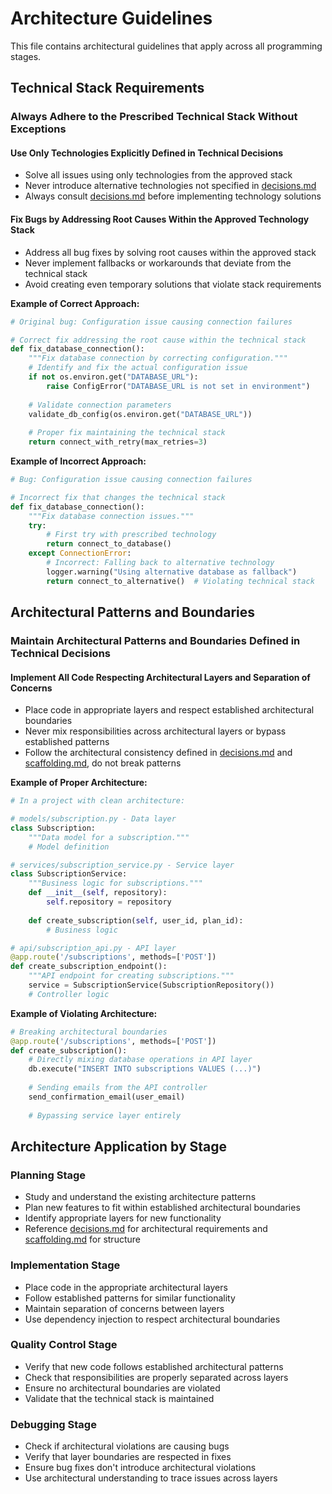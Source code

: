 # Architecture Guidelines

This file contains architectural guidelines that apply across all programming stages.

## Technical Stack Requirements

### Always Adhere to the Prescribed Technical Stack Without Exceptions

#### Use Only Technologies Explicitly Defined in Technical Decisions
- Solve all issues using only technologies from the approved stack
- Never introduce alternative technologies not specified in [decisions.md](../../technical/decisions.md)
- Always consult [decisions.md](../../technical/decisions.md) before implementing technology solutions

#### Fix Bugs by Addressing Root Causes Within the Approved Technology Stack
- Address all bug fixes by solving root causes within the approved stack
- Never implement fallbacks or workarounds that deviate from the technical stack
- Avoid creating even temporary solutions that violate stack requirements

**Example of Correct Approach:**
```python
# Original bug: Configuration issue causing connection failures

# Correct fix addressing the root cause within the technical stack
def fix_database_connection():
    """Fix database connection by correcting configuration."""
    # Identify and fix the actual configuration issue
    if not os.environ.get("DATABASE_URL"):
        raise ConfigError("DATABASE_URL is not set in environment")
    
    # Validate connection parameters
    validate_db_config(os.environ.get("DATABASE_URL"))
    
    # Proper fix maintaining the technical stack
    return connect_with_retry(max_retries=3)
```

**Example of Incorrect Approach:**
```python
# Bug: Configuration issue causing connection failures

# Incorrect fix that changes the technical stack
def fix_database_connection():
    """Fix database connection issues."""
    try:
        # First try with prescribed technology
        return connect_to_database()
    except ConnectionError:
        # Incorrect: Falling back to alternative technology
        logger.warning("Using alternative database as fallback")
        return connect_to_alternative()  # Violating technical stack
```

## Architectural Patterns and Boundaries

### Maintain Architectural Patterns and Boundaries Defined in Technical Decisions

#### Implement All Code Respecting Architectural Layers and Separation of Concerns
- Place code in appropriate layers and respect established architectural boundaries
- Never mix responsibilities across architectural layers or bypass established patterns
- Follow the architectural consistency defined in [decisions.md](../../technical/decisions.md) and [scaffolding.md](../../technical/scaffolding.md), do not break patterns

**Example of Proper Architecture:**
```python
# In a project with clean architecture:

# models/subscription.py - Data layer
class Subscription:
    """Data model for a subscription."""
    # Model definition

# services/subscription_service.py - Service layer
class SubscriptionService:
    """Business logic for subscriptions."""
    def __init__(self, repository):
        self.repository = repository
        
    def create_subscription(self, user_id, plan_id):
        # Business logic

# api/subscription_api.py - API layer
@app.route('/subscriptions', methods=['POST'])
def create_subscription_endpoint():
    """API endpoint for creating subscriptions."""
    service = SubscriptionService(SubscriptionRepository())
    # Controller logic
```

**Example of Violating Architecture:**
```python
# Breaking architectural boundaries
@app.route('/subscriptions', methods=['POST'])
def create_subscription():
    # Directly mixing database operations in API layer
    db.execute("INSERT INTO subscriptions VALUES (...)")
    
    # Sending emails from the API controller
    send_confirmation_email(user_email)
    
    # Bypassing service layer entirely
```

## Architecture Application by Stage

### Planning Stage
- Study and understand the existing architecture patterns
- Plan new features to fit within established architectural boundaries
- Identify appropriate layers for new functionality
- Reference [decisions.md](../../technical/decisions.md) for architectural requirements and [scaffolding.md](../../technical/scaffolding.md) for structure

### Implementation Stage
- Place code in the appropriate architectural layers
- Follow established patterns for similar functionality
- Maintain separation of concerns between layers
- Use dependency injection to respect architectural boundaries

### Quality Control Stage
- Verify that new code follows established architectural patterns
- Check that responsibilities are properly separated across layers
- Ensure no architectural boundaries are violated
- Validate that the technical stack is maintained

### Debugging Stage
- Check if architectural violations are causing bugs
- Verify that layer boundaries are respected in fixes
- Ensure bug fixes don't introduce architectural violations
- Use architectural understanding to trace issues across layers 